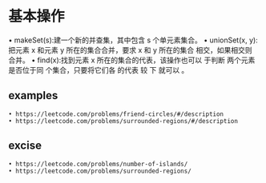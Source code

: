 # 基本操作

• makeSet(s):建一个新的并查集，其中包含 s 个单元素集合。
• unionSet(x, y):把元素 x 和元素 y 所在的集合合并，要求 x 和 y 所在的集合 相交，如果相交则 合并。
• find(x):找到元素 x 所在的集合的代表，该操作也可以 于判断 两个元素是否位于同 个集合，只要将它们各 的代表 较 下 就可以 。

## examples

```
• https://leetcode.com/problems/friend-circles/#/description
• https://leetcode.com/problems/surrounded-regions/#/description
```

## excise

```
• https://leetcode.com/problems/number-of-islands/
• https://leetcode.com/problems/surrounded-regions/
```